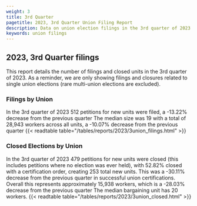 ```yaml
---
weight: 3
title: 3rd Quarter
pagetitle: 2023, 3rd Quarter Union Filing Report
description: Data on union election filings in the 3rd quarter of 2023
keywords: union filings
---
```


## 2023, 3rd Quarter filings

This report details the number of filings and closed units in the 3rd quarter of 2023. As a reminder, we are only showing filings and closures related to single union elections (rare multi-union elections are excluded).

### Filings by Union
In the 3rd quarter of 2023 512 petitions for new units were filed, a -13.22% decrease from the previous quarter The median size was 19 with a total of 28,943 workers across all units, a -10.07% decrease from the previous quarter
{{< readtable table="/tables/reports/2023/3union_filings.html" >}}

### Closed Elections by Union
In the 3rd quarter of 2023 479 petitions for new units were closed (this includes petitions where no election was ever held), with 52.82% closed with a certification order, creating 253 total new units. This was a -30.11% decrease from the previous quarter in successful union certifications. Overall this represents approximately 15,938 workers, which is a -28.03% decrease from the previous quarter The median bargaining unit has 20 workers.
{{< readtable table="/tables/reports/2023/3union_closed.html" >}}
